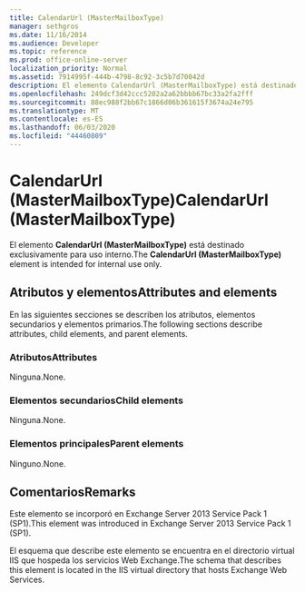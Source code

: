 ```yaml
---
title: CalendarUrl (MasterMailboxType)
manager: sethgros
ms.date: 11/16/2014
ms.audience: Developer
ms.topic: reference
ms.prod: office-online-server
localization_priority: Normal
ms.assetid: 7914995f-444b-4798-8c92-3c5b7d70042d
description: El elemento CalendarUrl (MasterMailboxType) está destinado exclusivamente para uso interno.
ms.openlocfilehash: 249dcf3d42ccc5202a2a62bbbb67bc33a2fa2fff
ms.sourcegitcommit: 88ec988f2bb67c1866d06b361615f3674a24e795
ms.translationtype: MT
ms.contentlocale: es-ES
ms.lasthandoff: 06/03/2020
ms.locfileid: "44460809"
---
```

# <a name="calendarurl-mastermailboxtype"></a><span data-ttu-id="0848c-103">CalendarUrl (MasterMailboxType)</span><span class="sxs-lookup"><span data-stu-id="0848c-103">CalendarUrl (MasterMailboxType)</span></span>

<span data-ttu-id="0848c-104">El elemento **CalendarUrl (MasterMailboxType)** está destinado exclusivamente para uso interno.</span><span class="sxs-lookup"><span data-stu-id="0848c-104">The **CalendarUrl (MasterMailboxType)** element is intended for internal use only.</span></span> 

## <a name="attributes-and-elements"></a><span data-ttu-id="0848c-105">Atributos y elementos</span><span class="sxs-lookup"><span data-stu-id="0848c-105">Attributes and elements</span></span>

<span data-ttu-id="0848c-106">En las siguientes secciones se describen los atributos, elementos secundarios y elementos primarios.</span><span class="sxs-lookup"><span data-stu-id="0848c-106">The following sections describe attributes, child elements, and parent elements.</span></span>
  
### <a name="attributes"></a><span data-ttu-id="0848c-107">Atributos</span><span class="sxs-lookup"><span data-stu-id="0848c-107">Attributes</span></span>

<span data-ttu-id="0848c-108">Ninguna.</span><span class="sxs-lookup"><span data-stu-id="0848c-108">None.</span></span>
  
### <a name="child-elements"></a><span data-ttu-id="0848c-109">Elementos secundarios</span><span class="sxs-lookup"><span data-stu-id="0848c-109">Child elements</span></span>

<span data-ttu-id="0848c-110">Ninguna.</span><span class="sxs-lookup"><span data-stu-id="0848c-110">None.</span></span>
  
### <a name="parent-elements"></a><span data-ttu-id="0848c-111">Elementos principales</span><span class="sxs-lookup"><span data-stu-id="0848c-111">Parent elements</span></span>

<span data-ttu-id="0848c-112">Ninguno.</span><span class="sxs-lookup"><span data-stu-id="0848c-112">None.</span></span>
  
## <a name="remarks"></a><span data-ttu-id="0848c-113">Comentarios</span><span class="sxs-lookup"><span data-stu-id="0848c-113">Remarks</span></span>

<span data-ttu-id="0848c-114">Este elemento se incorporó en Exchange Server 2013 Service Pack 1 (SP1).</span><span class="sxs-lookup"><span data-stu-id="0848c-114">This element was introduced in Exchange Server 2013 Service Pack 1 (SP1).</span></span>
  
<span data-ttu-id="0848c-115">El esquema que describe este elemento se encuentra en el directorio virtual IIS que hospeda los servicios Web Exchange.</span><span class="sxs-lookup"><span data-stu-id="0848c-115">The schema that describes this element is located in the IIS virtual directory that hosts Exchange Web Services.</span></span>
  

